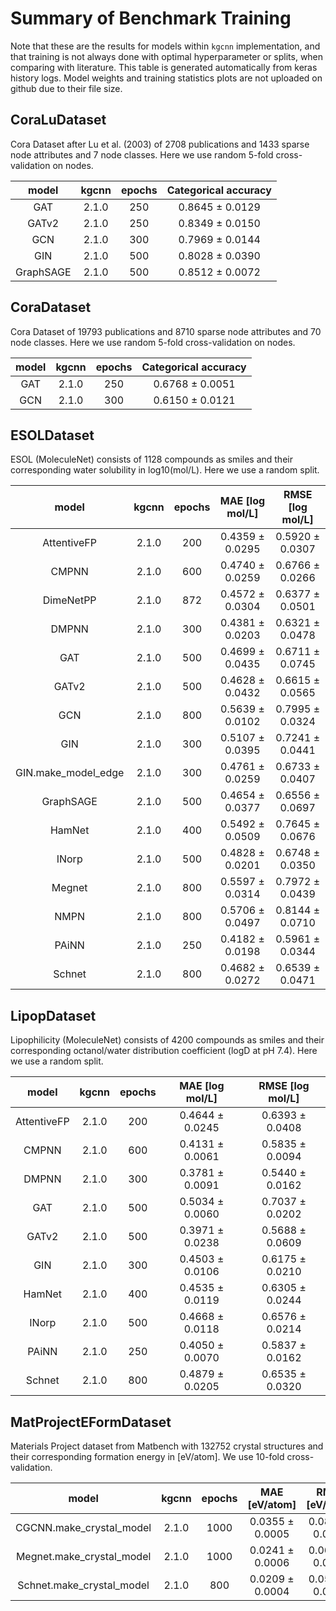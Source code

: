 # Summary of Benchmark Training

Note that these are the results for models within `kgcnn` implementation, and that training is not always done with optimal hyperparameter or splits, when comparing with literature.
This table is generated automatically from keras history logs.
Model weights and training statistics plots are not uploaded on github due to their file size.

## CoraLuDataset

Cora Dataset after Lu et al. (2003) of 2708 publications and 1433 sparse node attributes and 7 node classes. Here we use random 5-fold cross-validation  on nodes.

| model | kgcnn | epochs | Categorical accuracy | 
| :---: | :---: | :---: | :---: | 
| GAT | 2.1.0 | 250 | 0.8645 &pm; 0.0129  | 
| GATv2 | 2.1.0 | 250 | 0.8349 &pm; 0.0150  | 
| GCN | 2.1.0 | 300 | 0.7969 &pm; 0.0144  | 
| GIN | 2.1.0 | 500 | 0.8028 &pm; 0.0390  | 
| GraphSAGE | 2.1.0 | 500 | 0.8512 &pm; 0.0072  | 

## CoraDataset

Cora Dataset of 19793 publications and 8710 sparse node attributes and 70 node classes. Here we use random 5-fold cross-validation on nodes.

| model | kgcnn | epochs | Categorical accuracy | 
| :---: | :---: | :---: | :---: | 
| GAT | 2.1.0 | 250 | 0.6768 &pm; 0.0051  | 
| GCN | 2.1.0 | 300 | 0.6150 &pm; 0.0121  | 

## ESOLDataset

ESOL (MoleculeNet) consists of 1128 compounds as smiles and their corresponding water solubility in log10(mol/L). Here we use a random split.

| model | kgcnn | epochs | MAE [log mol/L] | RMSE [log mol/L] | 
| :---: | :---: | :---: | :---: | :---: | 
| AttentiveFP | 2.1.0 | 200 | 0.4359 &pm; 0.0295  | 0.5920 &pm; 0.0307  | 
| CMPNN | 2.1.0 | 600 | 0.4740 &pm; 0.0259  | 0.6766 &pm; 0.0266  | 
| DimeNetPP | 2.1.0 | 872 | 0.4572 &pm; 0.0304  | 0.6377 &pm; 0.0501  | 
| DMPNN | 2.1.0 | 300 | 0.4381 &pm; 0.0203  | 0.6321 &pm; 0.0478  | 
| GAT | 2.1.0 | 500 | 0.4699 &pm; 0.0435  | 0.6711 &pm; 0.0745  | 
| GATv2 | 2.1.0 | 500 | 0.4628 &pm; 0.0432  | 0.6615 &pm; 0.0565  | 
| GCN | 2.1.0 | 800 | 0.5639 &pm; 0.0102  | 0.7995 &pm; 0.0324  | 
| GIN | 2.1.0 | 300 | 0.5107 &pm; 0.0395  | 0.7241 &pm; 0.0441  | 
| GIN.make_model_edge | 2.1.0 | 300 | 0.4761 &pm; 0.0259  | 0.6733 &pm; 0.0407  | 
| GraphSAGE | 2.1.0 | 500 | 0.4654 &pm; 0.0377  | 0.6556 &pm; 0.0697  | 
| HamNet | 2.1.0 | 400 | 0.5492 &pm; 0.0509  | 0.7645 &pm; 0.0676  | 
| INorp | 2.1.0 | 500 | 0.4828 &pm; 0.0201  | 0.6748 &pm; 0.0350  | 
| Megnet | 2.1.0 | 800 | 0.5597 &pm; 0.0314  | 0.7972 &pm; 0.0439  | 
| NMPN | 2.1.0 | 800 | 0.5706 &pm; 0.0497  | 0.8144 &pm; 0.0710  | 
| PAiNN | 2.1.0 | 250 | 0.4182 &pm; 0.0198  | 0.5961 &pm; 0.0344  | 
| Schnet | 2.1.0 | 800 | 0.4682 &pm; 0.0272  | 0.6539 &pm; 0.0471  | 

## LipopDataset

Lipophilicity (MoleculeNet) consists of 4200 compounds as smiles and their corresponding octanol/water distribution coefficient (logD at pH 7.4). Here we use a random split.

| model | kgcnn | epochs | MAE [log mol/L] | RMSE [log mol/L] | 
| :---: | :---: | :---: | :---: | :---: | 
| AttentiveFP | 2.1.0 | 200 | 0.4644 &pm; 0.0245  | 0.6393 &pm; 0.0408  | 
| CMPNN | 2.1.0 | 600 | 0.4131 &pm; 0.0061  | 0.5835 &pm; 0.0094  | 
| DMPNN | 2.1.0 | 300 | 0.3781 &pm; 0.0091  | 0.5440 &pm; 0.0162  | 
| GAT | 2.1.0 | 500 | 0.5034 &pm; 0.0060  | 0.7037 &pm; 0.0202  | 
| GATv2 | 2.1.0 | 500 | 0.3971 &pm; 0.0238  | 0.5688 &pm; 0.0609  | 
| GIN | 2.1.0 | 300 | 0.4503 &pm; 0.0106  | 0.6175 &pm; 0.0210  | 
| HamNet | 2.1.0 | 400 | 0.4535 &pm; 0.0119  | 0.6305 &pm; 0.0244  | 
| INorp | 2.1.0 | 500 | 0.4668 &pm; 0.0118  | 0.6576 &pm; 0.0214  | 
| PAiNN | 2.1.0 | 250 | 0.4050 &pm; 0.0070  | 0.5837 &pm; 0.0162  | 
| Schnet | 2.1.0 | 800 | 0.4879 &pm; 0.0205  | 0.6535 &pm; 0.0320  | 

## MatProjectEFormDataset

Materials Project dataset from Matbench with 132752 crystal structures and their corresponding formation energy in [eV/atom]. We use 10-fold cross-validation.

| model | kgcnn | epochs | MAE [eV/atom] | RMSE [eV/atom] | 
| :---: | :---: | :---: | :---: | :---: | 
| CGCNN.make_crystal_model | 2.1.0 | 1000 | 0.0355 &pm; 0.0005  | 0.0851 &pm; 0.0035  | 
| Megnet.make_crystal_model | 2.1.0 | 1000 | 0.0241 &pm; 0.0006  | 0.0642 &pm; 0.0025  | 
| Schnet.make_crystal_model | 2.1.0 | 800 | 0.0209 &pm; 0.0004  | 0.0514 &pm; 0.0028  | 

